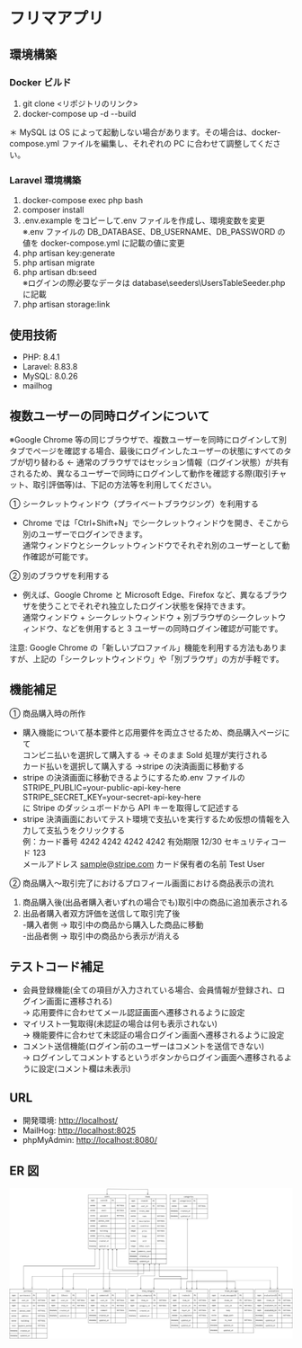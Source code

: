 # フリマアプリ

## 環境構築

### Docker ビルド

1.  git clone <リポジトリのリンク>
2.  docker-compose up -d --build

＊ MySQL は OS によって起動しない場合があります。その場合は、docker-compose.yml ファイルを編集し、それぞれの PC に合わせて調整してください。

### Laravel 環境構築

1.  docker-compose exec php bash
2.  composer install
3.  .env.example をコピーして.env ファイルを作成し、環境変数を変更<br>
    ※.env ファイルの DB_DATABASE、DB_USERNAME、DB_PASSWORD の値を docker-compose.yml に記載の値に変更
4.  php artisan key:generate
5.  php artisan migrate
6.  php artisan db:seed<br>
    ※ログインの際必要なデータは database\seeders\UsersTableSeeder.php に記載
7.  php artisan storage:link

## 使用技術

-   PHP: 8.4.1
-   Laravel: 8.83.8
-   MySQL: 8.0.26
-   mailhog

## 複数ユーザーの同時ログインについて

※Google Chrome 等の同じブラウザで、複数ユーザーを同時にログインして別タブでページを確認する場合、最後にログインしたユーザーの状態にすべてのタブが切り替わる ← 通常のブラウザではセッション情報（ログイン状態）が共有されるため、異なるユーザーで同時にログインして動作を確認する際(取引チャット、取引評価等)は、下記の方法等を利用してください。

① シークレットウィンドウ（プライベートブラウジング）を利用する

-   Chrome では「Ctrl+Shift+N」でシークレットウィンドウを開き、そこから別のユーザーでログインできます。<br>通常ウィンドウとシークレットウィンドウでそれぞれ別のユーザーとして動作確認が可能です。

② 別のブラウザを利用する

-   例えば、Google Chrome と Microsoft Edge、Firefox など、異なるブラウザを使うことでそれぞれ独立したログイン状態を保持できます。<br>通常ウィンドウ + シークレットウィンドウ + 別ブラウザのシークレットウィンドウ、などを併用すると 3 ユーザーの同時ログイン確認が可能です。

注意:
Google Chrome の「新しいプロファイル」機能を利用する方法もありますが、上記の「シークレットウィンドウ」や「別ブラウザ」の方が手軽です。

## 機能補足

① 商品購入時の所作

-   購入機能について基本要件と応用要件を両立させるため、商品購入ページにて<br>コンビニ払いを選択して購入する → そのまま Sold 処理が実行される<br>カード払いを選択して購入する →stripe の決済画面に移動する
-   stripe の決済画面に移動できるようにするため.env ファイルの<br>
    STRIPE_PUBLIC=your-public-api-key-here<br>
    STRIPE_SECRET_KEY=your-secret-api-key-here<br>
    に Stripe のダッシュボードから API キーを取得して記述する
-   stripe 決済画面においてテスト環境で支払いを実行するため仮想の情報を入力して支払うをクリックする<br>
    例：カード番号 4242 4242 4242 4242
    有効期限 12/30
    セキュリティコード 123<br>
    メールアドレス sample@stripe.com
    カード保有者の名前 Test User

② 商品購入～取引完了におけるプロフィール画面における商品表示の流れ<br>

1.  商品購入後(出品者購入者いずれの場合でも)取引中の商品に追加表示される<br>
2.  出品者購入者双方評価を送信して取引完了後<br> -購入者側 → 取引中の商品から購入した商品に移動<br> -出品者側 → 取引中の商品から表示が消える

## テストコード補足

-   会員登録機能(全ての項目が入力されている場合、会員情報が登録され、ログイン画面に遷移される)<br>
    → 応用要件に合わせてメール認証画面へ遷移されるように設定
-   マイリスト一覧取得(未認証の場合は何も表示されない)<br>
    → 機能要件に合わせて未認証の場合ログイン画面へ遷移されるように設定
-   コメント送信機能(ログイン前のユーザーはコメントを送信できない)<br>
    → ログインしてコメントするというボタンからログイン画面へ遷移されるように設定(コメント欄は未表示)

## URL

-   開発環境: [http://localhost/](http://localhost/)
-   MailHog: [http://localhost:8025](http://localhost:8025)
-   phpMyAdmin: [http://localhost:8080/](http://localhost:8080/)

## ER 図

![ER Diagram](docs/フリマアプリER図.png)
